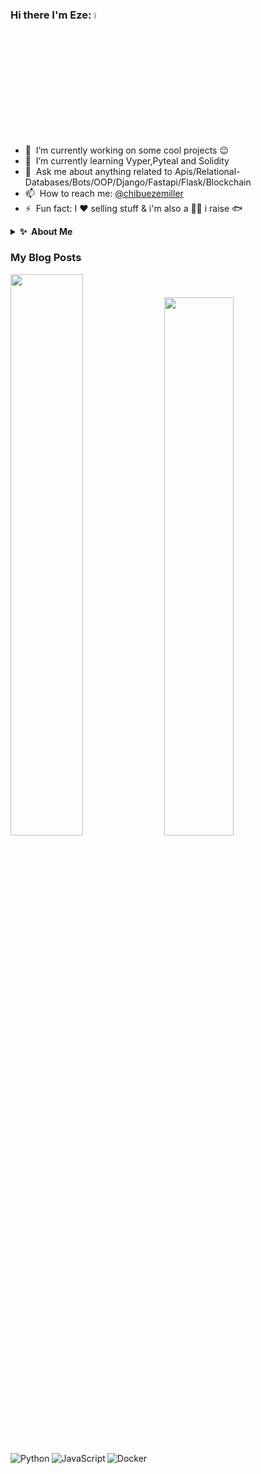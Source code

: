 ### Hi there I'm Eze: <img src="https://media.giphy.com/media/hvRJCLFzcasrR4ia7z/giphy.gif" width="5%">


- 🔭 &nbsp;I’m currently working on some cool projects :wink:
- 🌱 &nbsp;I’m currently learning Vyper,Pyteal and Solidity
- 💬 &nbsp;Ask me about anything related to Apis/Relational-Databases/Bots/OOP/Django/Fastapi/Flask/Blockchain
- 📫 &nbsp;How to reach me: [@chibuezemiller](https://twitter.com/chibuezemiller) 
- ⚡ &nbsp;Fun fact: I :heart: selling stuff  &  i'm also a 🧑‍🌾 i raise 🐟 



<details>
 <summary><b>✨&nbsp;&nbsp;About&nbsp;Me</b></summary>
  <br/>

I am a Sales and Business development professional with over 8 years of experience working for a fortune 500 company turned Fullstack Developer.

### Personal Story
I graduated with a Marketing Degree and have explored the business environment,i have worked in the pharmaceutical space as well as the fmcg sector, my job titles are as follows ;channel innovation executive,Trade marketing representative, Business Development Representaive,Distributor Developer and Sales Manager.

  As a Sales Manager I have Managed and led 11(Eleven) Business Development Represntative and 20 distributors.
  
I have noticed from experience that many business tasks are done manually which led to alot of down time, wastages and ineficiencies.
  
The above business problem of manual and tedious tasks sparked my interest to search for solution ,which led me to programming.
  
Python was my first language and because its the king of automation , it help me speedup processes,improve collaborations and infact i decided to solve the business problem from the side of 💻.


</details>



### My Blog Posts
<!-- BLOG-POST-LIST:START -->
<!-- BLOG-POST-LIST:END -->









<p float="left">
<img   " width="48%" src ="https://github-readme-stats.vercel.app/api?username=ChibuezeOnejeme&show_icons=true&theme=cobalt" />                                            <img   " width="47%"  src ="https://github-readme-stats.vercel.app/api/top-langs/?username=ChibuezeOnejeme&layout=compact"/>
<p/>
<img align="left" alt ="Python"    src="https://img.shields.io/badge/python-3670A0?style=for-the-badge&logo=python&logoColor=ffdd54"/>
<img align="left" alt="JavaScript" src="https://img.shields.io/badge/javascript-%23323330.svg?style=for-the-badge&logo=javascript&logoColor=%23F7DF1E"/>
<img align="left" alt="Docker"     src="https://img.shields.io/badge/docker-%230db7ed.svg?style=for-the-badge&logo=docker&logoColor=white"/>
